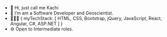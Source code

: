 - 👋 Hi, just call me Kachi
- 👀 I’m am a Software Developer and Geoscientist. 
- 👨🏿‍💻 { myTechStack: [ HTML, CSS, Bootstrap, jQuery, JavaScript, React, Angular, C#, ASP.NET ] }
- ⚙️ Open to Intermediate roles.
<!---
  onyekachii/onyekachii is a ✨ special ✨ repository because its `README.md` (this file) appears on your GitHub profile.
  You can click the Preview link to take a look at your changes.
--->
